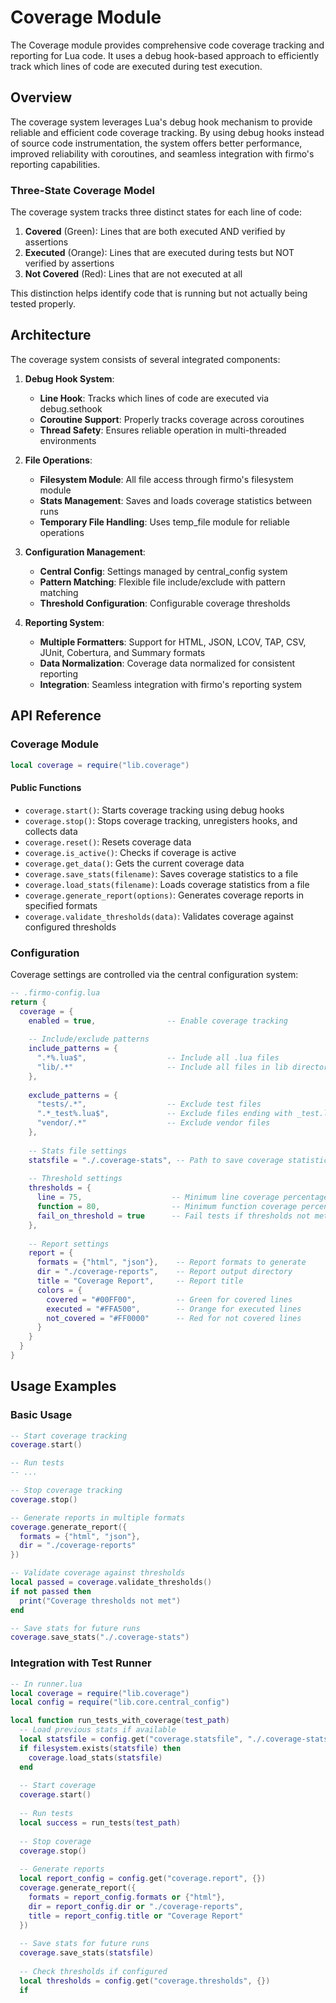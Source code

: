 # Coverage Module

The Coverage module provides comprehensive code coverage tracking and reporting for Lua code. It uses a debug hook-based approach to efficiently track which lines of code are executed during test execution.

## Overview

The coverage system leverages Lua's debug hook mechanism to provide reliable and efficient code coverage tracking. By using debug hooks instead of source code instrumentation, the system offers better performance, improved reliability with coroutines, and seamless integration with firmo's reporting capabilities.

### Three-State Coverage Model

The coverage system tracks three distinct states for each line of code:

1. **Covered** (Green): Lines that are both executed AND verified by assertions
2. **Executed** (Orange): Lines that are executed during tests but NOT verified by assertions
3. **Not Covered** (Red): Lines that are not executed at all

This distinction helps identify code that is running but not actually being tested properly.

## Architecture

The coverage system consists of several integrated components:

1. **Debug Hook System**:
   - **Line Hook**: Tracks which lines of code are executed via debug.sethook
   - **Coroutine Support**: Properly tracks coverage across coroutines
   - **Thread Safety**: Ensures reliable operation in multi-threaded environments

2. **File Operations**:
   - **Filesystem Module**: All file access through firmo's filesystem module
   - **Stats Management**: Saves and loads coverage statistics between runs
   - **Temporary File Handling**: Uses temp_file module for reliable operations

3. **Configuration Management**:
   - **Central Config**: Settings managed by central_config system
   - **Pattern Matching**: Flexible file include/exclude with pattern matching
   - **Threshold Configuration**: Configurable coverage thresholds

4. **Reporting System**:
   - **Multiple Formatters**: Support for HTML, JSON, LCOV, TAP, CSV, JUnit, Cobertura, and Summary formats
   - **Data Normalization**: Coverage data normalized for consistent reporting
   - **Integration**: Seamless integration with firmo's reporting system

## API Reference

### Coverage Module

```lua
local coverage = require("lib.coverage")
```

#### Public Functions

- `coverage.start()`: Starts coverage tracking using debug hooks
- `coverage.stop()`: Stops coverage tracking, unregisters hooks, and collects data
- `coverage.reset()`: Resets coverage data
- `coverage.is_active()`: Checks if coverage is active
- `coverage.get_data()`: Gets the current coverage data
- `coverage.save_stats(filename)`: Saves coverage statistics to a file
- `coverage.load_stats(filename)`: Loads coverage statistics from a file
- `coverage.generate_report(options)`: Generates coverage reports in specified formats
- `coverage.validate_thresholds(data)`: Validates coverage against configured thresholds

### Configuration

Coverage settings are controlled via the central configuration system:

```lua
-- .firmo-config.lua
return {
  coverage = {
    enabled = true,                -- Enable coverage tracking
    
    -- Include/exclude patterns
    include_patterns = {
      ".*%.lua$",                  -- Include all .lua files
      "lib/.*"                     -- Include all files in lib directory
    },
    
    exclude_patterns = {
      "tests/.*",                  -- Exclude test files
      ".*_test%.lua$",             -- Exclude files ending with _test.lua
      "vendor/.*"                  -- Exclude vendor files
    },
    
    -- Stats file settings
    statsfile = "./.coverage-stats", -- Path to save coverage statistics
    
    -- Threshold settings
    thresholds = {
      line = 75,                    -- Minimum line coverage percentage
      function = 80,                -- Minimum function coverage percentage
      fail_on_threshold = true      -- Fail tests if thresholds not met
    },
    
    -- Report settings
    report = {
      formats = {"html", "json"},    -- Report formats to generate
      dir = "./coverage-reports",    -- Report output directory
      title = "Coverage Report",     -- Report title
      colors = {
        covered = "#00FF00",         -- Green for covered lines
        executed = "#FFA500",        -- Orange for executed lines
        not_covered = "#FF0000"      -- Red for not covered lines
      }
    }
  }
}
```

## Usage Examples

### Basic Usage

```lua
-- Start coverage tracking
coverage.start()

-- Run tests
-- ...

-- Stop coverage tracking
coverage.stop()

-- Generate reports in multiple formats
coverage.generate_report({
  formats = {"html", "json"},
  dir = "./coverage-reports"
})

-- Validate coverage against thresholds
local passed = coverage.validate_thresholds()
if not passed then
  print("Coverage thresholds not met")
end

-- Save stats for future runs
coverage.save_stats("./.coverage-stats")
```

### Integration with Test Runner

```lua
-- In runner.lua
local coverage = require("lib.coverage")
local config = require("lib.core.central_config")

local function run_tests_with_coverage(test_path)
  -- Load previous stats if available
  local statsfile = config.get("coverage.statsfile", "./.coverage-stats")
  if filesystem.exists(statsfile) then
    coverage.load_stats(statsfile)
  end
  
  -- Start coverage
  coverage.start()
  
  -- Run tests
  local success = run_tests(test_path)
  
  -- Stop coverage
  coverage.stop()
  
  -- Generate reports
  local report_config = config.get("coverage.report", {})
  coverage.generate_report({
    formats = report_config.formats or {"html"},
    dir = report_config.dir or "./coverage-reports",
    title = report_config.title or "Coverage Report"
  })
  
  -- Save stats for future runs
  coverage.save_stats(statsfile)
  
  -- Check thresholds if configured
  local thresholds = config.get("coverage.thresholds", {})
  if
